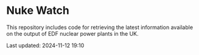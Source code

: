 # Nuke Watch

This repository includes code for retrieving the latest information available on the output of EDF nuclear power plants in the UK.

Last updated: 2024-11-12 19:10